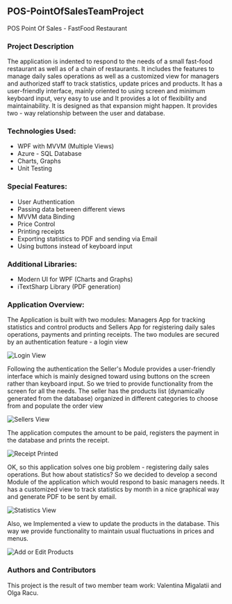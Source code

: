 ## POS-PointOfSalesTeamProject
POS Point Of Sales - FastFood Restaurant

### Project Description
The application is indented to respond to the needs of a small fast-food restaurant as well as of a chain of restaurants. It includes the features to manage daily sales operations as well as a customized view for managers and authorized staff to track statistics, update prices and products. It has a user-friendly interface, mainly oriented to using screen and minimum keyboard input, very easy to use and It provides a lot of flexibility and maintainability. It is designed as that expansion might happen. It provides two - way relationship between the user and database.

### Technologies Used:
* WPF with MVVM (Multiple Views)
* Azure - SQL Database
* Charts, Graphs
* Unit Testing

### Special Features:
* User Authentication
* Passing data between different views
* MVVM data Binding
* Price Control
* Printing receipts 
* Exporting statistics to PDF and sending via Email
* Using buttons instead of keyboard input

### Additional Libraries:
 - Modern UI for WPF (Charts and Graphs)
 - iTextSharp Library (PDF generation)

### Application Overview:
The Application is built with two modules: Managers App for tracking statistics and control products and Sellers App for registering daily sales operations, payments and printing receipts.
The two modules are secured by an authentication feature -  a login view

![Login View](https://cloud.githubusercontent.com/assets/12819018/19778958/06d023ac-9c4d-11e6-96eb-1d696f0d8c13.png)

Following the authentication the Seller's Module provides a user-friendly interface which is mainly designed toward using buttons on the screen rather than keyboard input. So we tried to provide functionality from the screen for all the needs. The seller has the products list (dynamically generated from the database) organized in different categories to choose from and populate the order view

![Sellers View](https://cloud.githubusercontent.com/assets/12819018/19779172/ebe1a9e8-9c4d-11e6-800d-f2b2bf183b4c.png)


The application computes the amount to be paid, registers the payment in the database and prints the receipt.

![Receipt Printed](https://cloud.githubusercontent.com/assets/12819018/19779995/7c27537e-9c51-11e6-9928-1de64266568f.png)

 OK, so this application solves one big problem - registering daily sales operations. But how about statistics? So we decided to develop a second Module of the application which would respond to basic managers needs. It has a customized view to track statistics by month in a nice graphical way and generate PDF to be sent by email.

![Statistics View](https://cloud.githubusercontent.com/assets/12819018/19780081/d7ce6e24-9c51-11e6-8083-6b8c099665fe.png)

 Also, we Implemented a view to update the products in the database. This way we provide functionality to maintain usual fluctuations in prices and menus. 

![Add or Edit Products](https://cloud.githubusercontent.com/assets/12819018/19780202/1f1ff540-9c52-11e6-821d-02673d18525a.png)

### Authors and Contributors
This project is the result of two member team work: Valentina Migalatii and Olga Racu.


